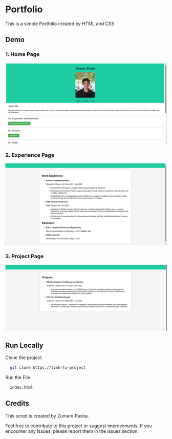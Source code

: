 
# Portfolio 

This is a simple Portfolio created by HTML and CSS


## Demo

### 1. Home Page
![Home Page](https://github.com/Zumarepasha/pacewisdom-projects/blob/master/HTML-CSS%20Project/Portfolio/homepage.PNG)

### 2. Experience Page
![Experience Page](https://github.com/Zumarepasha/pacewisdom-projects/blob/master/HTML-CSS%20Project/Portfolio/experiencePage.PNG)

### 3. Project Page
![Project Page](https://github.com/Zumarepasha/pacewisdom-projects/blob/master/HTML-CSS%20Project/Portfolio/projectPage.PNG)
## Run Locally


Clone the project

```bash
  git clone https://link-to-project
```

Run the File

```bash
  index.html
```


## Credits

This script is created by Zumare Pasha.

Feel free to contribute to this project or suggest improvements. If you encounter any issues, please report them in the issues section.